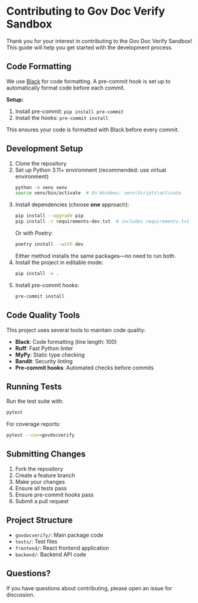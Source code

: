# Contributing to Gov Doc Verify Sandbox

Thank you for your interest in contributing to the Gov Doc Verify Sandbox! This guide will help you get started with the development process.

## Code Formatting

We use [Black](https://black.readthedocs.io/) for code formatting.
A pre-commit hook is set up to automatically format code before each commit.

**Setup:**
1. Install pre-commit:
   `pip install pre-commit`
2. Install the hooks:
   `pre-commit install`

This ensures your code is formatted with Black before every commit.

## Development Setup

1. Clone the repository
2. Set up Python 3.11+ environment (recommended: use virtual environment)
   ```bash
   python -m venv venv
   source venv/bin/activate  # On Windows: venv\Scripts\activate
   ```
3. Install dependencies (choose **one** approach):
   ```bash
   pip install --upgrade pip
   pip install -r requirements-dev.txt  # includes requirements.txt
   ```
   Or with Poetry:
   ```bash
   poetry install --with dev
   ```
   Either method installs the same packages—no need to run both.
4. Install the project in editable mode:
   ```bash
   pip install -e .
   ```
5. Install pre-commit hooks:
   ```bash
   pre-commit install
   ```

## Code Quality Tools

This project uses several tools to maintain code quality:

- **Black**: Code formatting (line length: 100)
- **Ruff**: Fast Python linter
- **MyPy**: Static type checking
- **Bandit**: Security linting
- **Pre-commit hooks**: Automated checks before commits

## Running Tests

Run the test suite with:
```bash
pytest
```

For coverage reports:
```bash
pytest --cov=govdocverify
```

## Submitting Changes

1. Fork the repository
2. Create a feature branch
3. Make your changes
4. Ensure all tests pass
5. Ensure pre-commit hooks pass
6. Submit a pull request

## Project Structure

- `govdocverify/`: Main package code
- `tests/`: Test files
- `frontend/`: React frontend application
- `backend/`: Backend API code

## Questions?

If you have questions about contributing, please open an issue for discussion.